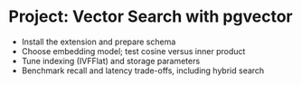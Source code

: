 ﻿# Project: Vector Search with pgvector

- Install the extension and prepare schema
- Choose embedding model; test cosine versus inner product
- Tune indexing (IVFFlat) and storage parameters
- Benchmark recall and latency trade-offs, including hybrid search
